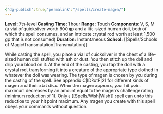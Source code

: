 ```yaml
---
{"dg-publish":true,"permalink":"/spells/create-magen/"}
---
```


**Level:** 7th-level
**Casting Time:** 1 hour
**Range:** Touch
**Components:** V, S, M (a vial of quicksilver worth 500 gp and a life-sized human doll, both of which the spell consumes, and an intricate crystal rod worth at least 1,500 gp that is not consumed)
**Duration:** Instantaneous
**School:** [[Spells/Schools of Magic/Transmutation\|Transmutation]]

While casting the spell, you place a vial of quicksilver in the chest of a life-sized human doll stuffed with ash or dust. You then stitch up the doll and drip your blood on it. At the end of the casting, you tap the doll with a crystal rod, transforming it into a creature of the appropriate type clothed in whatever the doll was wearing. The type of magen is chosen by you during the casting of the spell. See appendix C|IDRotF|21 for different kinds of magen and their statistics.
When the magen appears, your hit point maximum decreases by an amount equal to the magen's challenge rating (minimum reduction of 1). Only a [[Spells/Wish\|Wish]] spell can undo this reduction to your hit point maximum.
Any magen you create with this spell obeys your commands without question.